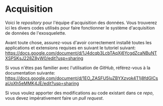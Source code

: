 # Acquisition

Voici le _repository_ pour l'équipe d'acquisition des données. Vous trouverez ici les divers codes utilisés pour faire fonctionner le système d'acquisition de données de l'exosquelette.

Avant toute chose, assurez-vous d'avoir correctement installé toutes les applications et extensions requises en suivant le tutoriel suivant:
https://docs.google.com/document/d/1J4dcqb3LcbTAqXj6YcgdZcaNBuNTXSPSKsJ228Z8yW0/edit?usp=sharing

Si vous n'êtes pas familier avec l'utilisation de _GitHub_, référez-vous à la documentation suivante:
https://docs.google.com/document/d/1EO_ZASFU5IuZBYXzvok4T1j8fdGlCsaUoXh5eMMK4JE/edit?usp=sharing

Si vous voulez apporter des modifications au code existant dans ce _repo_, vous devez impérativement faire un _pull request_. 
